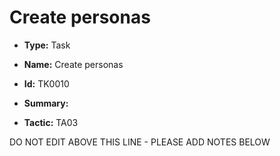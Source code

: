 # Create personas

* **Type:** Task

* **Name:** Create personas

* **Id:** TK0010

* **Summary:** 

* **Tactic:** TA03

DO NOT EDIT ABOVE THIS LINE - PLEASE ADD NOTES BELOW